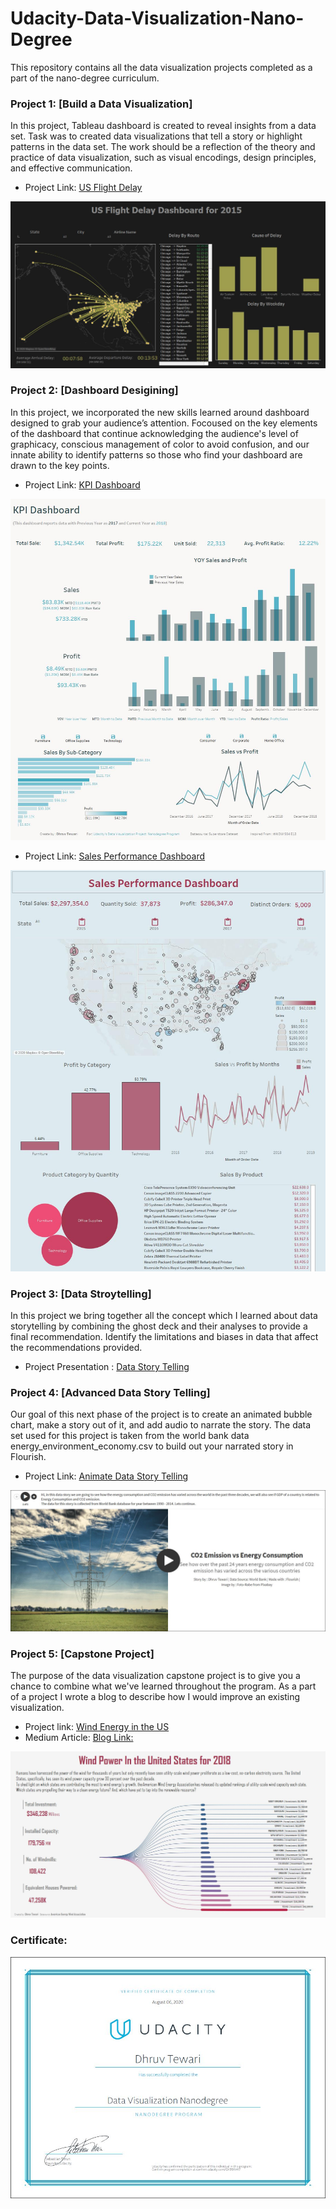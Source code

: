# Udacity-Data-Visualization-Nano-Degree
This repository contains all the data visualization projects completed as a part of the nano-degree curriculum.

### Project 1: [Build a Data Visualization]

In this project, Tableau dashboard is created to reveal insights from a data set. Task was to created data visualizations that tell a story or highlight patterns in the data set. The work should be a reflection of the theory and practice of data visualization, such as visual encodings, design principles, and effective communication.

- Project Link: [US Flight Delay](https://public.tableau.com/profile/dhruv.tewari#!/vizhome/Flight_Delay_Dashboard_15953573831280/USFlightDelayDashboard)

![Project Snapshot:](https://github.com/DhruTewa/Udacity-Data-Visualization-Nano-Degree/blob/master/US%20Flight%20Delay%20Dashboard.jpg)

### Project 2: [Dashboard Desigining]

In this project, we incorporated the new skills learned around dashboard designed to grab your audience’s attention. Focoused on the key elements of the dashboard that continue acknowledging the audience's level of graphicacy, conscious management of color to avoid confusion, and our innate ability to identify patterns so those who find your dashboard are drawn to the key points.
 
- Project Link: [KPI Dashboard](https://public.tableau.com/profile/dhruv.tewari#!/vizhome/KPIDashboard_15955238913320/KPIDashboard)

![Project Snapshot:](https://github.com/DhruTewa/Udacity-Data-Visualization-Nano-Degree/blob/master/KPI%20Dashboard.jpg)

- Project Link: [Sales Performance Dashboard](https://public.tableau.com/profile/dhruv.tewari#!/vizhome/SalesPerformanceDashboard_15954438933310/SalesPerformanceDashboard)

![Project Snapshot:](https://github.com/DhruTewa/Udacity-Data-Visualization-Nano-Degree/blob/master/Sales%20Performance%20Dashboard.jpg)

### Project 3: [Data Stroytelling]

In this project we  bring together all the concept which I learned about data storytelling by combining the ghost deck and their analyses to provide a final recommendation. Identify the limitations and biases in data that affect the recommendations provided.

- Project Presentation : [Data Story Telling](https://github.com/DhruTewa/Udacity-Data-Visualization-Nano-Degree/blob/master/Data%20Story%20Final%20Project.pptx)


### Project 4: [Advanced Data Story Telling]

Our goal of this next phase of the project is to create an animated bubble chart, make a story out of it, and add audio to narrate the story. The data set used for this project is taken from the world bank data energy_environment_economy.csv to build out your narrated story in Flourish.

- Project Link: [Animate Data Story Telling]( https://public.flourish.studio/story/496634/)

![Project Snapshot](https://github.com/DhruTewa/Udacity-Data-Visualization-Nano-Degree/blob/master/CO2%20vs%20Energy%20Consumption.JPG)



### Project 5: [Capstone Project]

The purpose of the data visualization capstone project is to give you a chance to combine what we've learned throughout the program. As a part of a project I wrote a blog to describe how I would improve an existing visualization.

- Project link: [Wind Energy in the US](https://public.tableau.com/profile/dhruv.tewari#!/vizhome/WindPowerDashboard/WindPowerDashboard)
- Medium Article: [Blog Link:](https://medium.com/@dhrutewa/udacitys-data-visualization-nano-degree-capstone-project-bf848f11e746) 

![Project Snapshot](https://github.com/DhruTewa/Udacity-Data-Visualization-Nano-Degree/blob/master/Wind%20Power%20Dashboard.jpg)


### Certificate:

![Udacity Data Visualization Nanodegree](https://github.com/DhruTewa/Udacity-Data-Visualization-Nano-Degree/blob/master/Udacity1.JPG)
